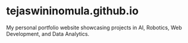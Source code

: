 # tejaswininomula.github.io
My personal portfolio website showcasing projects in AI, Robotics, Web Development, and Data Analytics.
